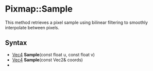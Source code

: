 # Pixmap::Sample

This method retrieves a pixel sample using bilinear filtering to smoothly interpolate between pixels.

## Syntax

- [Vec4](Vec4.md) **Sample**(const float u, const float v)
- [Vec4](Vec4.md) **Sample**(const Vec2& coords)
- 
